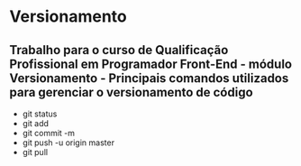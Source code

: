 # Versionamento
## Trabalho para o curso de Qualificação Profissional em Programador Front-End - módulo Versionamento - Principais comandos utilizados para gerenciar o versionamento de código

- git status
- git add
- git commit -m
- git push -u origin master
- git pull

